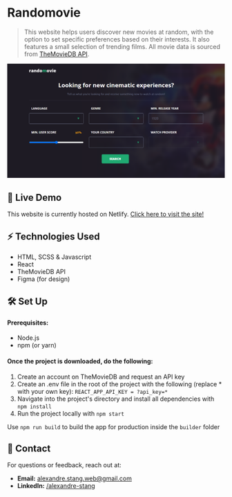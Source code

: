 # Randomovie

> This website helps users discover new movies at random, with the option to set specific preferences based on their
interests. It also features a small selection of trending films. All movie data is sourced from [TheMovieDB API](https://www.themoviedb.org/).


![Home page](/public/og-image.png)

## 🚀 Live Demo

This website is currently hosted on Netlify. [Click here to visit the site!](https://randomovie-as.netlify.app/)

## ⚡ Technologies Used

- HTML, SCSS & Javascript
- React
- TheMovieDB API
- Figma (for design)

## 🛠 Set Up

#### Prerequisites:

- Node.js
- npm (or yarn)

#### Once the project is downloaded, do the following:

1. Create an account on TheMovieDB and request an API key
2. Create an .env file in the root of the project with the following (replace * with your own key):
   `REACT_APP_API_KEY = ?api_key=*`
3. Navigate into the project's directory and install all dependencies with `npm install`
4. Run the project locally with `npm start`
       
Use `npm run build` to build the app for production inside the `builder` folder

## 📩 Contact

For questions or feedback, reach out at:

- **Email:** alexandre.stang.web@gmail.com
- **LinkedIn:** [/alexandre-stang](https://www.linkedin.com/in/alexandre-stang-163208a7/)
